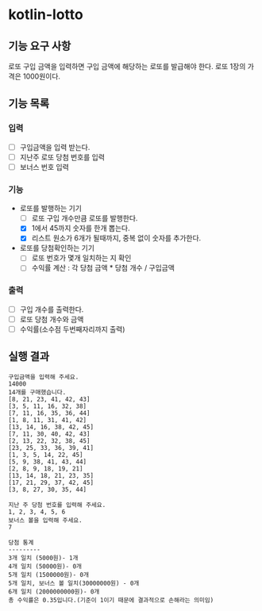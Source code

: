 # kotlin-lotto

## 기능 요구 사항
로또 구입 금액을 입력하면 구입 금액에 해당하는 로또를 발급해야 한다.
로또 1장의 가격은 1000원이다.

## 기능 목록
### 입력
- [ ] 구입금액을 입력 받는다.
- [ ] 지난주 로또 당첨 번호를 입력
- [ ] 보너스 번호 입력

### 기능
- 로또를 발행하는 기기
  - [ ] 로또 구입 개수만큼 로또를 발행한다.
  - [X] 1에서 45까지 숫자를 한개 뽑는다.
  - [X] 리스트 원소가 6개가 될때까지, 중복 없이 숫자를 추가한다.
  
- 로또를 당첨확인하는 기기
  - [ ] 로또 번호가 몇개 일치하는 지 확인
  - [ ] 수익률 계산 : 각 당첨 금액 * 당첨 개수 / 구입금액
  
### 출력
- [ ] 구입 개수를 출력한다.
- [ ] 로또 당첨 개수와 금액
- [ ] 수익률(소수점 두번째자리까지 출력)

## 실행 결과
```
구입금액을 입력해 주세요.
14000
14개를 구매했습니다.
[8, 21, 23, 41, 42, 43]
[3, 5, 11, 16, 32, 38]
[7, 11, 16, 35, 36, 44]
[1, 8, 11, 31, 41, 42]
[13, 14, 16, 38, 42, 45]
[7, 11, 30, 40, 42, 43]
[2, 13, 22, 32, 38, 45]
[23, 25, 33, 36, 39, 41]
[1, 3, 5, 14, 22, 45]
[5, 9, 38, 41, 43, 44]
[2, 8, 9, 18, 19, 21]
[13, 14, 18, 21, 23, 35]
[17, 21, 29, 37, 42, 45]
[3, 8, 27, 30, 35, 44]

지난 주 당첨 번호를 입력해 주세요.
1, 2, 3, 4, 5, 6
보너스 볼을 입력해 주세요.
7

당첨 통계
---------
3개 일치 (5000원)- 1개
4개 일치 (50000원)- 0개
5개 일치 (1500000원)- 0개
5개 일치, 보너스 볼 일치(30000000원) - 0개
6개 일치 (2000000000원)- 0개
총 수익률은 0.35입니다.(기준이 1이기 때문에 결과적으로 손해라는 의미임)
```
